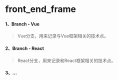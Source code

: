 # front_end_frame

#### 1、Branch - Vue

> Vue分支，用来记录与Vue框架相关的技术点。



#### 2、Branch - React 

> React分支，用来记录和React框架相关的技术点。





#### 3、...

